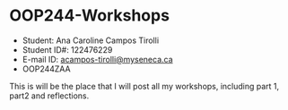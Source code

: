 # OOP244-Workshops
- Student: Ana Caroline Campos Tirolli
- Student ID#: 122476229
- E-mail ID: acampos-tirolli@myseneca.ca
- OOP244ZAA

This is will be the place that I will post all my workshops, including part 1, part2 and reflections.
